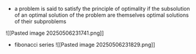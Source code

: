 - a problem is said to satisfy the principle of optimality if the subsolution of an optimal solution of the problem are themselves optimal solutions of their subproblems

![[Pasted image 20250506231741.png]]
- fibonacci series
![[Pasted image 20250506231829.png]]
